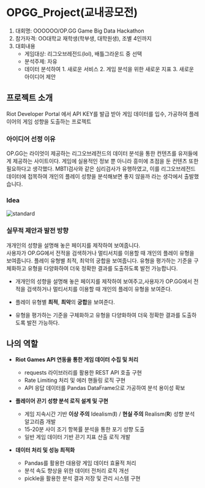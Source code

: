 # OPGG_Project(교내공모전)
1. 대회명: OOOOOO/OP.GG Game Big Data Hackathon
2. 참가자격: OO대학교 재학생(학부생, 대학원생), 조별 4인까지
3. 대회내용
   - 게임대상: 리그오브레전드(lol), 배틀그라운드 중 선택
   - 분석주제: 자유
   - 데이터 분석하여 1. 새로운 서비스 2. 게임 분석을 위한 새로운 지표 3. 새로운 아이디어 제안
## 프로젝트 소개
Riot Developer Portal 에서 API KEY를 발급 받아 게임 데이터를 입수, 가공하여 플레이어의 게임 성향을 도출하는 프로젝트

### 아이디어 선정 이유
OP.GG는 라이엇이 제공하는 리그오브레전드의 데이터 분석을 통한 컨텐츠를 유저들에게 제공하는 사이트이다. 게임에 실용적인 정보 뿐 아니라 흥미에 초점을 둔 컨텐츠 또한 필요하다고 생각했다. MBTI검사와 같은 심리검사가 유행하였고, 이를 리그오브레전드 데이터에 접목하여 개인의 플레이 성향을 분석해보면 좋지 않을까 라는 생각에서 출발했습니다.

### Idea
![standard](https://user-images.githubusercontent.com/96339641/156283744-b3f6bcfd-c466-452b-9ffb-7e7eccd9120c.PNG)
### 실무적 제안과 발전 방향
개개인의 성향을 설명해 놓은 페이지를 제작하여 보여줍니다.   
사용자가 OP.GG에서 전적을 검색하거나 멀티서치를 이용할 때 개인의 플레이 유형을 보여줍니다.
플레이 유형별 최적, 최악의 궁합을 보여줍니다.
유형을 평가하는 기준을 구체화하고 유형을 다양화하여 더욱 정확한 결과를 도출하도록 발전 가능합니다.   

- 개개인의 성향을 설명해 놓은 페이지를 제작하여 보여주고,사용자가 OP.GG에서 전적을 검색하거나 멀티서치를 이용할 때 개인의 플레이 유형을 보여준다.

- 플레이 유형별 **최적**, **최악**의 **궁합**을 보여준다.

- 유형을 평가하는 기준을 구체화하고 유형을 다양화하여 더욱 정확한 결과를 도출하도록 발전 가능하다.

## 나의 역할

- **Riot Games API 연동을 통한 게임 데이터 수집 및 처리**
    - requests 라이브러리를 활용한 REST API 호출 구현
    - Rate Limiting 처리 및 에러 핸들링 로직 구현
    - API 응답 데이터를 Pandas DataFrame으로 가공하여 분석 용이성 확보
      
- **플레이어 끈기 성향 분석 로직 설계 및 구현**
    - 게임 지속시간 기반 **이상 주의** Idealism(**I**) / **현실 주의** Realism(**R**) 성향 분석 알고리즘 개발
    - 15-20분 사이 조기 항복률 분석을 통한 포기 성향 도출
    - 일반 게임 데이터 기반 끈기 지표 산출 로직 개발
      
- **데이터 처리 및 성능 최적화**
    - Pandas를 활용한 대용량 게임 데이터 효율적 처리
    - 분석 속도 향상을 위한 데이터 전처리 로직 개선
    - pickle을 활용한 분석 결과 저장 및 관리 시스템 구현

